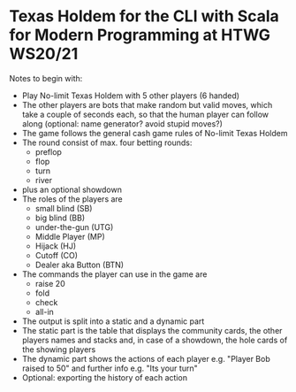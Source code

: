  # Texas Holdem for the CLI with Scala for Modern Programming at HTWG WS20/21
 
 Notes to begin with:
 - Play No-limit Texas Holdem with 5 other players (6 handed)
 - The other players are bots that make random but valid moves, which take a couple of seconds each, so that the human player can follow along (optional: name generator? avoid stupid moves?)
 - The game follows the general cash game rules of No-limit Texas Holdem
 - The round consist of max. four betting rounds:
    - preflop
    - flop
    - turn
    - river
 - plus an optional showdown
 - The roles of the players are
    - small blind (SB)
    - big blind (BB)
    - under-the-gun (UTG)
    - Middle Player (MP)
    - Hijack (HJ)
    - Cutoff (CO)
    - Dealer aka Button (BTN)
- The commands the player can use in the game are
    - raise 20
    - fold
    - check
    - all-in
- The output is split into a static and a dynamic part
- The static part is the table that displays the community cards, the other players names and stacks and, in case of a showdown, the hole cards of the showing players
- The dynamic part shows the actions of each player e.g. "Player Bob raised to 50" and further info e.g. "Its your turn"
- Optional: exporting the history of each action